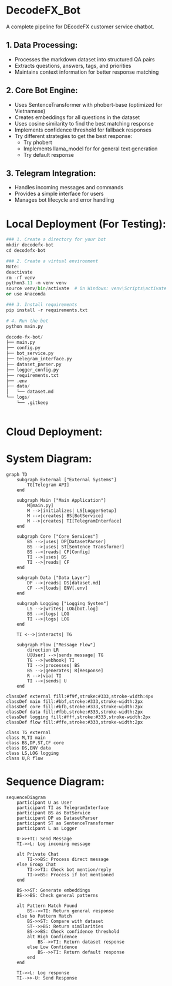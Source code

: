 # DecodeFX_Bot
A complete pipeline for DEcodeFX customer service chatbot.

## 1. Data Processing:

- Processes the markdown dataset into structured QA pairs
- Extracts questions, answers, tags, and priorities
- Maintains context information for better response matching


## 2. Core Bot Engine:

- Uses SentenceTransformer with phobert-base (optimized for Vietnamese)
- Creates embeddings for all questions in the dataset
- Uses cosine similarity to find the best matching response
- Implements confidence threshold for fallback responses
- Try different strategies to get the best response:
    - Try phobert
    - Implements llama_model for for general text generation
    - Try default response

## 3. Telegram Integration:

- Handles incoming messages and commands
- Provides a simple interface for users
- Manages bot lifecycle and error handling

# Local Deployment (For Testing):
```python
### 1. Create a directory for your bot
mkdir decodefx-bot
cd decodefx-bot

### 2. Create a virtual environment
Note:
deactivate
rm -rf venv
python3.11 -m venv venv
source venv/bin/activate  # On Windows: venv\Scripts\activate
or use Anaconda

### 3. Install requirements
pip install -r requirements.txt

# 4. Run the bot
python main.py

decode-fx-bot/
├── main.py
├── config.py
├── bot_service.py
├── telegram_interface.py
├── dataset_parser.py
├── logger_config.py
├── requirements.txt
├── .env
├── data/
│   └── dataset.md
└── logs/
    └── .gitkeep
    
```
# Cloud Deployment:

# System Diagram:
```mermaid
graph TD
    subgraph External ["External Systems"]
        TG[Telegram API]
    end

    subgraph Main ["Main Application"]
        M[main.py]
        M -->|initializes| LS[LoggerSetup]
        M -->|creates| BS[BotService]
        M -->|creates| TI[TelegramInterface]
    end

    subgraph Core ["Core Services"]
        BS -->|uses| DP[DatasetParser]
        BS -->|uses| ST[Sentence Transformer]
        BS -->|reads| CF[Config]
        TI -->|uses| BS
        TI -->|reads| CF
    end

    subgraph Data ["Data Layer"]
        DP -->|reads| DS[dataset.md]
        CF -->|loads| ENV[.env]
    end

    subgraph Logging ["Logging System"]
        LS -->|writes| LOG[bot.log]
        BS -->|logs| LOG
        TI -->|logs| LOG
    end

    TI <-->|interacts| TG

    subgraph Flow ["Message Flow"]
        direction LR
        U[User] -->|sends message| TG
        TG -->|webhook| TI
        TI -->|processes| BS
        BS -->|generates| R[Response]
        R -->|via| TI
        TI -->|sends| U
    end

classDef external fill:#f9f,stroke:#333,stroke-width:4px
classDef main fill:#bbf,stroke:#333,stroke-width:2px
classDef core fill:#bfb,stroke:#333,stroke-width:2px
classDef data fill:#fbb,stroke:#333,stroke-width:2px
classDef logging fill:#fff,stroke:#333,stroke-width:2px
classDef flow fill:#ffe,stroke:#333,stroke-width:2px

class TG external
class M,TI main
class BS,DP,ST,CF core
class DS,ENV data
class LS,LOG logging
class U,R flow
```
# Sequence Diagram:
```mermaid
sequenceDiagram
    participant U as User
    participant TI as TelegramInterface
    participant BS as BotService
    participant DP as DatasetParser
    participant ST as SentenceTransformer
    participant L as Logger

    U->>+TI: Send Message
    TI->>L: Log incoming message
    
    alt Private Chat
        TI->>BS: Process direct message
    else Group Chat
        TI->>TI: Check bot mention/reply
        TI->>BS: Process if bot mentioned
    end
    
    BS->>ST: Generate embeddings
    BS->>BS: Check general patterns
    
    alt Pattern Match Found
        BS-->>TI: Return general response
    else No Pattern Match
        BS->>ST: Compare with dataset
        ST-->>BS: Return similarities
        BS->>BS: Check confidence threshold
        alt High Confidence
            BS-->>TI: Return dataset response
        else Low Confidence
            BS-->>TI: Return default response
        end
    end
    
    TI->>L: Log response
    TI-->>-U: Send Response
```
